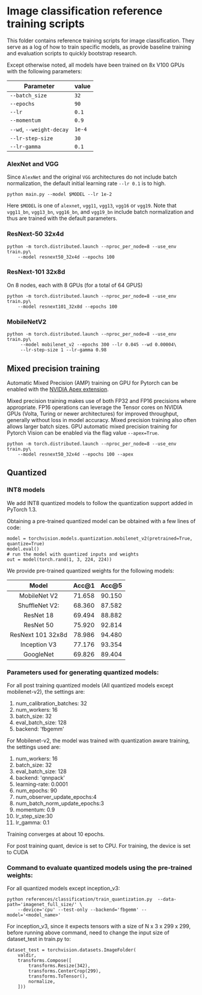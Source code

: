 # Image classification reference training scripts

This folder contains reference training scripts for image classification.
They serve as a log of how to train specific models, as provide baseline
training and evaluation scripts to quickly bootstrap research.

Except otherwise noted, all models have been trained on 8x V100 GPUs with 
the following parameters:

| Parameter                | value  |
| ------------------------ | ------ |
| `--batch_size`           | `32`   |
| `--epochs`               | `90`   |
| `--lr`                   | `0.1`  |
| `--momentum`             | `0.9`  |
| `--wd`, `--weight-decay` | `1e-4` |
| `--lr-step-size`         | `30`   |
| `--lr-gamma`             | `0.1`  |

### AlexNet and VGG

Since `AlexNet` and the original `VGG` architectures do not include batch 
normalization, the default initial learning rate `--lr 0.1` is to high.

```
python main.py --model $MODEL --lr 1e-2
```

Here `$MODEL` is one of `alexnet`, `vgg11`, `vgg13`, `vgg16` or `vgg19`. Note
that `vgg11_bn`, `vgg13_bn`, `vgg16_bn`, and `vgg19_bn` include batch
normalization and thus are trained with the default parameters.

### ResNext-50 32x4d
```
python -m torch.distributed.launch --nproc_per_node=8 --use_env train.py\
    --model resnext50_32x4d --epochs 100
```


### ResNext-101 32x8d

On 8 nodes, each with 8 GPUs (for a total of 64 GPUS)
```
python -m torch.distributed.launch --nproc_per_node=8 --use_env train.py\
    --model resnext101_32x8d --epochs 100
```


### MobileNetV2
```
python -m torch.distributed.launch --nproc_per_node=8 --use_env train.py\
     --model mobilenet_v2 --epochs 300 --lr 0.045 --wd 0.00004\
     --lr-step-size 1 --lr-gamma 0.98
```

## Mixed precision training
Automatic Mixed Precision (AMP) training on GPU for Pytorch can be enabled with the [NVIDIA Apex extension](https://github.com/NVIDIA/apex).

Mixed precision training makes use of both FP32 and FP16 precisions where appropriate. FP16 operations can leverage the Tensor cores on NVIDIA GPUs (Volta, Turing or newer architectures) for improved throughput, generally without loss in model accuracy. Mixed precision training also often allows larger batch sizes. GPU automatic mixed precision training for Pytorch Vision can be enabled via the flag value `--apex=True`.

```
python -m torch.distributed.launch --nproc_per_node=8 --use_env train.py\
    --model resnext50_32x4d --epochs 100 --apex
```

## Quantized
### INT8 models
We add INT8 quantized models to follow the quantization support added in PyTorch 1.3. 

Obtaining a pre-trained quantized model can be obtained with a few lines of code:
```
model = torchvision.models.quantization.mobilenet_v2(pretrained=True, quantize=True)
model.eval()
# run the model with quantized inputs and weights
out = model(torch.rand(1, 3, 224, 224))
```
We provide pre-trained quantized weights for the following models:

|       Model       |  Acc@1 |  Acc@5 |
|:-----------------:|:------:|:------:|
|    MobileNet V2   | 71.658 | 90.150 |
|   ShuffleNet V2:  | 68.360 | 87.582 |
|     ResNet 18     | 69.494 | 88.882 |
|     ResNet 50     | 75.920 | 92.814 |
| ResNext 101 32x8d | 78.986 | 94.480 |
|    Inception V3   | 77.176 | 93.354 |
|     GoogleNet     | 69.826 | 89.404 |

### Parameters used for generating quantized models:

For all post training quantized models (All quantized models except mobilenet-v2), the settings are:

1. num_calibration_batches: 32
2. num_workers: 16
3. batch_size: 32
4. eval_batch_size: 128
5. backend: 'fbgemm'

For Mobilenet-v2, the model was trained with quantization aware training, the settings used are:
1. num_workers: 16
2. batch_size: 32
3. eval_batch_size: 128
4. backend: 'qnnpack'
5. learning-rate: 0.0001
6. num_epochs: 90
7. num_observer_update_epochs:4
8. num_batch_norm_update_epochs:3
9. momentum: 0.9
10. lr_step_size:30
11. lr_gamma: 0.1

Training converges at about 10 epochs.

For post training quant, device is set to CPU. For training, the device is set to CUDA

### Command to evaluate quantized models using the pre-trained weights:
For all quantized models except inception_v3:
```
python references/classification/train_quantization.py  --data-path='imagenet_full_size/' \
    --device='cpu' --test-only --backend='fbgemm' --model='<model_name>'
```

For inception_v3, since it expects tensors with a size of N x 3 x 299 x 299, before running above command,
need to change the input size of dataset_test in train.py to:
```
dataset_test = torchvision.datasets.ImageFolder(
    valdir,
    transforms.Compose([
        transforms.Resize(342),
        transforms.CenterCrop(299),
        transforms.ToTensor(),
        normalize,
    ]))
```

